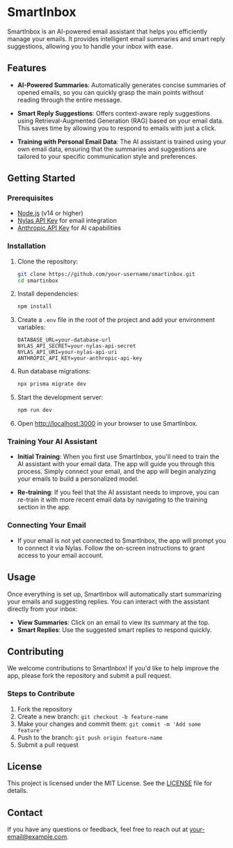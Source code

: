 # SmartInbox

SmartInbox is an AI-powered email assistant that helps you efficiently manage your emails. It provides intelligent email summaries and smart reply suggestions, allowing you to handle your inbox with ease.

## Features

- **AI-Powered Summaries**: Automatically generates concise summaries of opened emails, so you can quickly grasp the main points without reading through the entire message.
- **Smart Reply Suggestions**: Offers context-aware reply suggestions using Retrieval-Augmented Generation (RAG) based on your email data. This saves time by allowing you to respond to emails with just a click.

- **Training with Personal Email Data**: The AI assistant is trained using your own email data, ensuring that the summaries and suggestions are tailored to your specific communication style and preferences.

## Getting Started

### Prerequisites

- [Node.js](https://nodejs.org/) (v14 or higher)
- [Nylas API Key](https://nylas.com/) for email integration
- [Anthropic API Key](https://www.anthropic.com/) for AI capabilities

### Installation

1. Clone the repository:

   ```bash
   git clone https://github.com/your-username/smartinbox.git
   cd smartinbox
   ```

2. Install dependencies:

   ```bash
   npm install
   ```

3. Create a `.env` file in the root of the project and add your environment variables:

   ```plaintext
   DATABASE_URL=your-database-url
   NYLAS_API_SECRET=your-nylas-api-secret
   NYLAS_API_URI=your-nylas-api-uri
   ANTHROPIC_API_KEY=your-anthropic-api-key
   ```

4. Run database migrations:

   ```bash
   npx prisma migrate dev
   ```

5. Start the development server:

   ```bash
   npm run dev
   ```

6. Open [http://localhost:3000](http://localhost:3000) in your browser to use SmartInbox.

### Training Your AI Assistant

- **Initial Training**: When you first use SmartInbox, you'll need to train the AI assistant with your email data. The app will guide you through this process. Simply connect your email, and the app will begin analyzing your emails to build a personalized model.

- **Re-training**: If you feel that the AI assistant needs to improve, you can re-train it with more recent email data by navigating to the training section in the app.

### Connecting Your Email

- If your email is not yet connected to SmartInbox, the app will prompt you to connect it via Nylas. Follow the on-screen instructions to grant access to your email account.

## Usage

Once everything is set up, SmartInbox will automatically start summarizing your emails and suggesting replies. You can interact with the assistant directly from your inbox:

- **View Summaries**: Click on an email to view its summary at the top.
- **Smart Replies**: Use the suggested smart replies to respond quickly.

## Contributing

We welcome contributions to SmartInbox! If you'd like to help improve the app, please fork the repository and submit a pull request.

### Steps to Contribute

1. Fork the repository
2. Create a new branch: `git checkout -b feature-name`
3. Make your changes and commit them: `git commit -m 'Add some feature'`
4. Push to the branch: `git push origin feature-name`
5. Submit a pull request

## License

This project is licensed under the MIT License. See the [LICENSE](LICENSE) file for details.

## Contact

If you have any questions or feedback, feel free to reach out at [your-email@example.com](mailto:your-email@example.com).
